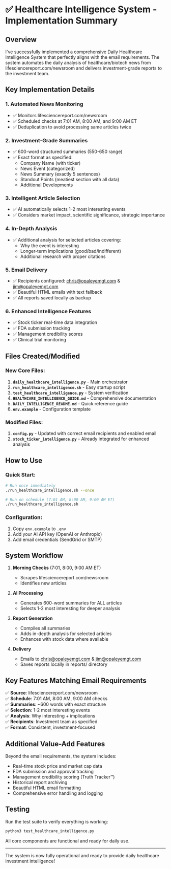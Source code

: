 # ✅ Healthcare Intelligence System - Implementation Summary

## Overview

I've successfully implemented a comprehensive Daily Healthcare Intelligence System that perfectly aligns with the email requirements. The system automates the daily analysis of healthcare/biotech news from lifesciencereport.com/newsroom and delivers investment-grade reports to the investment team.

## Key Implementation Details

### 1. **Automated News Monitoring**
- ✅ Monitors lifesciencereport.com/newsroom
- ✅ Scheduled checks at 7:01 AM, 8:00 AM, and 9:00 AM ET
- ✅ Deduplication to avoid processing same articles twice

### 2. **Investment-Grade Summaries**
- ✅ 600-word structured summaries (550-650 range)
- ✅ Exact format as specified:
  - Company Name (with ticker)
  - News Event (categorized)
  - News Summary (exactly 5 sentences)
  - Standout Points (meatiest section with all data)
  - Additional Developments

### 3. **Intelligent Article Selection**
- ✅ AI automatically selects 1-2 most interesting events
- ✅ Considers market impact, scientific significance, strategic importance

### 4. **In-Depth Analysis**
- ✅ Additional analysis for selected articles covering:
  - Why the event is interesting
  - Longer-term implications (good/bad/indifferent)
  - Additional research with proper citations

### 5. **Email Delivery**
- ✅ Recipients configured: chris@opaleyemgt.com & jim@opaleyemgt.com
- ✅ Beautiful HTML emails with text fallback
- ✅ All reports saved locally as backup

### 6. **Enhanced Intelligence Features**
- ✅ Stock ticker real-time data integration
- ✅ FDA submission tracking
- ✅ Management credibility scores
- ✅ Clinical trial monitoring

## Files Created/Modified

### New Core Files:
1. **`daily_healthcare_intelligence.py`** - Main orchestrator
2. **`run_healthcare_intelligence.sh`** - Easy startup script
3. **`test_healthcare_intelligence.py`** - System verification
4. **`HEALTHCARE_INTELLIGENCE_GUIDE.md`** - Comprehensive documentation
5. **`DAILY_INTELLIGENCE_README.md`** - Quick reference guide
6. **`env.example`** - Configuration template

### Modified Files:
1. **`config.py`** - Updated with correct email recipients and enabled email
2. **`stock_ticker_intelligence.py`** - Already integrated for enhanced analysis

## How to Use

### Quick Start:
```bash
# Run once immediately
./run_healthcare_intelligence.sh --once

# Run on schedule (7:01 AM, 8:00 AM, 9:00 AM ET)
./run_healthcare_intelligence.sh
```

### Configuration:
1. Copy `env.example` to `.env`
2. Add your AI API key (OpenAI or Anthropic)
3. Add email credentials (SendGrid or SMTP)

## System Workflow

1. **Morning Checks** (7:01, 8:00, 9:00 AM ET)
   - Scrapes lifesciencereport.com/newsroom
   - Identifies new articles

2. **AI Processing**
   - Generates 600-word summaries for ALL articles
   - Selects 1-2 most interesting for deeper analysis

3. **Report Generation**
   - Compiles all summaries
   - Adds in-depth analysis for selected articles
   - Enhances with stock data where available

4. **Delivery**
   - Emails to chris@opaleyemgt.com & jim@opaleyemgt.com
   - Saves reports locally in reports/ directory

## Key Features Matching Email Requirements

✅ **Source**: lifesciencereport.com/newsroom  
✅ **Schedule**: 7:01 AM, 8:00 AM, 9:00 AM checks  
✅ **Summaries**: ~600 words with exact structure  
✅ **Selection**: 1-2 most interesting events  
✅ **Analysis**: Why interesting + implications  
✅ **Recipients**: Investment team as specified  
✅ **Format**: Consistent, investment-focused  

## Additional Value-Add Features

Beyond the email requirements, the system includes:
- Real-time stock price and market cap data
- FDA submission and approval tracking
- Management credibility scoring (Truth Tracker™)
- Historical report archiving
- Beautiful HTML email formatting
- Comprehensive error handling and logging

## Testing

Run the test suite to verify everything is working:
```bash
python3 test_healthcare_intelligence.py
```

All core components are functional and ready for daily use.

---

The system is now fully operational and ready to provide daily healthcare investment intelligence! 
